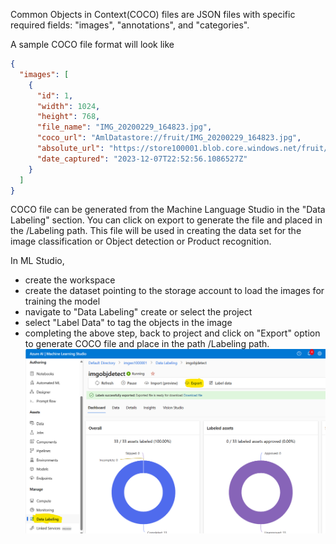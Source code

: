 Common Objects in Context(COCO)  files are JSON files with specific required fields: "images", "annotations", and "categories".

A sample COCO file format will look like
```json
{
  "images": [
    {
      "id": 1,
      "width": 1024,
      "height": 768,
      "file_name": "IMG_20200229_164823.jpg",
      "coco_url": "AmlDatastore://fruit/IMG_20200229_164823.jpg",
      "absolute_url": "https://store100001.blob.core.windows.net/fruit/IMG_20200229_164823.jpg",
      "date_captured": "2023-12-07T22:52:56.1086527Z"
    }
  ]
}
```

COCO file can be generated from the Machine Language Studio in the "Data Labeling" section. You can click on export to generate the file and placed in the <Storage Container>/Labeling path. This file will be used in creating the data set for the image classification or Object detection or Product recognition.

In ML Studio, 
  - create the workspace
  - create the dataset pointing to the storage account to load the images for training the model
  - navigate to "Data Labeling" create or select the project 
  - select "Label Data" to tag the objects in the image
  - completing the above step, back to project and click on "Export" option to generate COCO file and place in the path <Storage Container>/Labeling path. 
  ![coco](images/class-detect.png) 